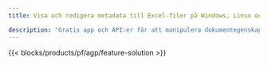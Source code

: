 ```yaml
---
title: Visa och redigera metadata till Excel-filer på Windows, Linux och macOS 

description: "Gratis app och API:er för att manipulera dokumentegenskaper för XLS- och XLSX-filer"
---
```

{{< blocks/products/pf/agp/feature-solution >}} 

